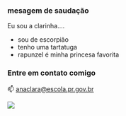 ### mesagem de saudação

Eu sou a clarinha....
- sou de escorpião
- tenho uma tartatuga
- rapunzel é minha princesa favorita

### Entre em contato comigo
📫 anaclara@escola.pr.gov.br

![](https://media.tenor.com/xGH7feug-wIAAAAd/princess-hair.gif)
